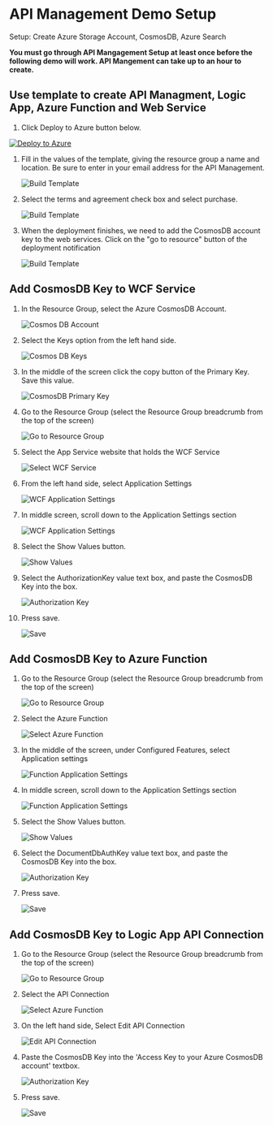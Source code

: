 # API Management Demo Setup

Setup:  Create Azure Storage Account, CosmosDB, Azure Search

<b>You must go through API Mangagement Setup at least once before the following demo will work.  API Mangement can take up to an hour to create.</b>

## Use template to create API Managment, Logic App, Azure Function and Web Service

1. Click Deploy to Azure button below.

[![Deploy to Azure](http://azuredeploy.net/deploybutton.png)](https://portal.azure.com/#create/Microsoft.Template/uri/https%3A%2F%2Fraw.githubusercontent.com%2Fcodingwithsasquatch%2Fintegration-demos%2Fmaster%2FPI%20Management%20Demo%2Fdeploy.json)

1. Fill in the values of the template, giving the resource group a name and location.  Be sure to enter in your email address for the API Management.

    ![Build Template](images/template_settings.png "Build Template")

1. Select the terms and agreement check box and select purchase.

    ![Build Template](images/template_purchase.png "Build Template")

1. When the deployment finishes, we need to add the CosmosDB account key to the web services. Click on the "go to resource" button of the deployment notification

    ![Build Template](images/template_goto_resource.png "Build Template")

## Add CosmosDB Key to WCF Service

1. In the Resource Group, select the Azure CosmosDB Account.

    ![Cosmos DB Account](images/select_cosmos_db_account.png "Cosmos DB Account")

1. Select the Keys option from the left hand side.

    ![Cosmos DB Keys](images/select_cosmosdb_keys.png "Cosmos DB Keys")

1. In the middle of the screen click the copy button of the Primary Key.  Save this value.

    ![CosmosDB Primary Key](images/copy_cosmosdb_primary_key.png "CosmosDB Primary Key")

1. Go to the Resource Group (select the Resource Group breadcrumb from the top of the screen)

    ![Go to Resource Group](images/resource_group_breadcrumb.png "Go to Resource Group")

1. Select the App Service website that holds the WCF Service

    ![Select WCF Service](images/select_wcf_service.png "Select WCF Service")

1. From the left hand side, select Application Settings

    ![WCF Application Settings](images/wcf_service_app_settings.png "WCF Application Settings")

1. In middle screen, scroll down to the Application Settings section

    ![WCF Application Settings](images/wcf_app_settings.png "WCF Application Settings")

1. Select the Show Values button.

    ![Show Values](images/wcf_show_values.png "Show Values")

1. Select the AuthorizationKey value text box, and paste the CosmosDB Key into the box.

    ![Authorization Key](images/wcf_key_value.png "Authorization Key")

1. Press save.

    ![Save](images/wcf_save.png "Save")

## Add CosmosDB Key to Azure Function

1. Go to the Resource Group (select the Resource Group breadcrumb from the top of the screen)

    ![Go to Resource Group](images/resource_group_breadcrumb.png "Go to Resource Group")

1. Select the Azure Function

    ![Select Azure Function](images/select_azure_function.png "Select Azure Function")

1. In the middle of the screen, under Configured Features, select Application settings

    ![Function Application Settings](images/function_app_settings.png "Function Application Settings")

1. In middle screen, scroll down to the Application Settings section

    ![Function Application Settings](images/function_app_setting_value.png "WCF Application Settings")

1. Select the Show Values button.

    ![Show Values](images/wcf_show_values.png "Show Values")

1. Select the DocumentDbAuthKey value text box, and paste the CosmosDB Key into the box.

    ![Authorization Key](images/function_key_value.png "Authorization Key")

1. Press save.

    ![Save](images/function_setting_save.png "Save")

## Add CosmosDB Key to Logic App API Connection

1. Go to the Resource Group (select the Resource Group breadcrumb from the top of the screen)

    ![Go to Resource Group](images/resource_group_breadcrumb.png "Go to Resource Group")

1. Select the API Connection

    ![Select Azure Function](images/api_connection.png "Select Azure Function")

1. On the left hand side, Select Edit API Connection

    ![Edit API Connection](images/api_connection_settings.png "Edit API Connection")

1. Paste the CosmosDB Key into the 'Access Key to your Azure CosmosDB account' textbox.

    ![Authorization Key](images/api_connection_key_value.png "Authorization Key")

1. Press save.

    ![Save](images/api_connection_save.png "Save")
